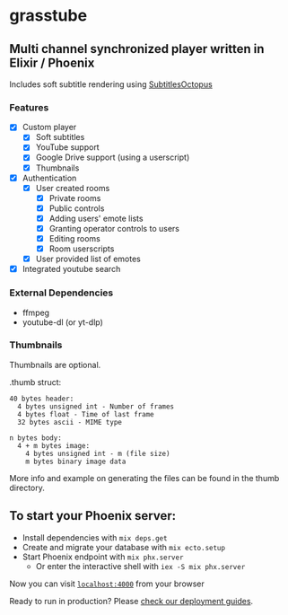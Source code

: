 # grasstube

## Multi channel synchronized player written in Elixir / Phoenix

Includes soft subtitle rendering using [SubtitlesOctopus](https://github.com/Dador/JavascriptSubtitlesOctopus)

### Features

- [x] Custom player
  - [x] Soft subtitles
  - [x] YouTube support
  - [x] Google Drive support (using a userscript)
  - [x] Thumbnails
- [x] Authentication
  - [x] User created rooms
    - [x] Private rooms
    - [x] Public controls
    - [x] Adding users' emote lists
    - [x] Granting operator controls to users
    - [x] Editing rooms
    - [x] Room userscripts
  - [x] User provided list of emotes
- [x] Integrated youtube search

### External Dependencies

- ffmpeg
- youtube-dl (or yt-dlp)

### Thumbnails

Thumbnails are optional.

.thumb struct:
```
40 bytes header:
  4 bytes unsigned int - Number of frames
  4 bytes float - Time of last frame
  32 bytes ascii - MIME type

n bytes body:
  4 + m bytes image:
    4 bytes unsigned int - m (file size)
    m bytes binary image data
```
More info and example on generating the files can be found in the thumb directory.

## To start your Phoenix server:

  * Install dependencies with `mix deps.get`
  * Create and migrate your database with `mix ecto.setup`
  * Start Phoenix endpoint with `mix phx.server`
    * Or enter the interactive shell with `iex -S mix phx.server`

Now you can visit [`localhost:4000`](http://localhost:4000) from your browser

Ready to run in production? Please [check our deployment guides](https://hexdocs.pm/phoenix/deployment.html).
